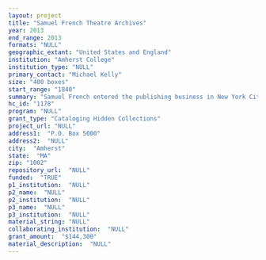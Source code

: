 ```yaml
--- 
layout: project 
title: "Samuel French Theatre Archives"
year: 2013
end_range: 2013
formats: "NULL"
geographic_extant: "United States and England"
institution: "Amherst College"
institution_type: "NULL"
primary_contact: "Michael Kelly"
size: "400 boxes"
start_range: "1840"
summary: "Samuel French entered the publishing business in New York City in 1853. In 1873, he bought out his British partner, Thomas Lacy, making Samuel French the world's largest theatrical publisher. Our collection consists of thousands of plays, including those published by Lacy from the 1840s through 1873, along with manuscripts of plays, business records, scrapbooks, and ephemera. We suspect we may have a complete set of the company's published output, but it is impossible to say for certain without item-level processing. The collection is rich in correspondence with playwrights and producers in the United States and England. Business correspondence reflects the company’s interest in and influence on international copyright law. The company pioneered the business of marketing scripts and supporting material to encourage productions by amateur theatre groups, in addition to their work with professional theatres in major cities. The business records include information on productions of plays published by Samuel French throughout the United States and the process by which European plays were acquired and adapted for American audiences. Scrapbooks of newspaper clippings, publicity photos, playbills, tickets, and other ephemera document both professional and amateur productions. Manuscripts and typescript drafts of both music and scripts are another major component of the collection that will be of enormous interest to students and scholars."
hc_id: "1178"
program: "NULL"
grant_type: "Cataloging Hidden Collections"
project_url: "NULL"
address1:  "P.O. Box 5000"
address2:  "NULL"
city:  "Amherst"
state:  "MA"
zip: "1002"
repository_url:  "NULL"
funded:  "TRUE"
p1_institution:  "NULL"
p2_name:  "NULL"
p2_institution:  "NULL"
p3_name:  "NULL"
p3_institution:  "NULL"
material_string: "NULL"
collaborating_institution:  "NULL"
grant_amount:  "$144,300"
material_description:  "NULL"
---
```


